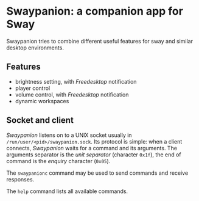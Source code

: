 # Swaypanion: a companion app for Sway

Swaypanion tries to combine different useful features for sway and similar desktop environments.

## Features

- brightness setting, with _Freedesktop_ notification
- player control
- volume control, with _Freedesktop_ notification
- dynamic workspaces


## Socket and client

*Swaypanion* listens on to a UNIX socket usually in `/run/user/<pid>/swaypanion.sock`. Its protocol is simple: when a client connects, *Swaypanion* waits for a command and its arguments. The arguments separator is the _unit separator_ (character `0x1f`), the end of command is the _enquiry_ character (`0x05`).

The `swaypanionc` command may be used to send commands and receive responses.

The `help` command lists all available commands.
